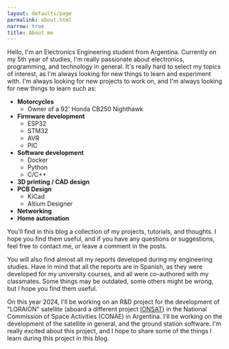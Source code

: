 ```yaml
---
layout: defaults/page
permalink: about.html
narrow: true
title: About me
---
```


Hello, I'm an Electronics Engineering student from Argentina. Currently on my 5th year of studies, I'm really passionate about electronics, programming, and technology in general. It's really hard to select my topics of interest, as I'm always looking for new things to learn and experiment with. I'm always looking for new projects to work on, and I'm always looking for new things to learn such as:
- **Motorcycles**
  - Owner of a 92' Honda CB250 Nighthawk
- **Firmware development**
  - ESP32
  - STM32
  - AVR
  - PIC
- **Software development**
  - Docker
  - Python
  - C/C++
- **3D printing / CAD design**
- **PCB Design**
    - KiCad
    - Altium Designer
- **Networking**
- **Home automation**

You'll find in this blog a collection of my projects, tutorials, and thoughts. I hope you find them useful, and if you have any questions or suggestions, feel free to contact me, or leave a comment in the posts.

You will also find almost all my reports developed during my engineering studies. Have in mind that all the reports are in Spanish, as they were developed for my university courses, and all were co-authored with my classmates. Some things may be outdated, some others might be wrong, but I hope you find them useful.

On this year 2024, I'll be working on an R&D project for the development of "LORAION" satellite (aboard a different project [IONSAT](https://centrespatial-polytechnique.fr/ionsat/)) in the National Commission of Space Activities (CONAE) in Argentina. I'll be working on the development of the satellite in general, and the ground station software. I'm really excited about this project, and I hope to share some of the things I learn during this project in this blog.